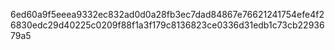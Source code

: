6ed60a9f5eeea9332ec832ad0d0a28fb3ec7dad84867e76621241754efe4f26830edc29d40225c0209f88f1a3f179c8136823ce0336d31edb1c73cb2293679a5
